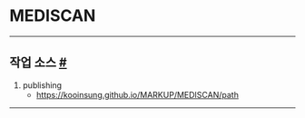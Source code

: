 # MEDISCAN 

- - -

## 작업 소스 <a id="markup" href="#markup">#</a>

1. publishing
    - https://kooinsung.github.io/MARKUP/MEDISCAN/path

- - -

